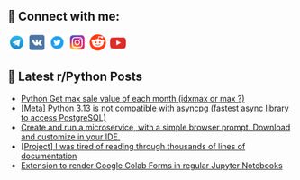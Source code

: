 ## 🔎 Connect with me:
[<img src="https://github.com/bullbesh/bullbesh/blob/main/images/Telegram.png" width="32" height="32" />](https://t.me/bullbesh)
[<img src="https://github.com/bullbesh/bullbesh/blob/main/images/VK.png" width="32" height="32" />](https://vk.com/bullbesh)
[<img src="https://github.com/bullbesh/bullbesh/blob/main/images/Twitter.png" width="32" height="32" />](https://twitter.com/bullbesh1)
[<img src="https://github.com/bullbesh/bullbesh/blob/main/images/Instagram.png" width="32" height="32" />](https://www.instagram.com/bullbesh)
[<img src="https://github.com/bullbesh/bullbesh/blob/main/images/Reddit.png" width="32" height="32" />](https://www.reddit.com/user/bullbesh)
[<img src="https://github.com/bullbesh/bullbesh/blob/main/images/YouTube.png" width="32" height="32" />](https://www.youtube.com/channel/UCtfjRs6uzgq5mfm8S06WTcg)

## 📕 Latest r/Python Posts
<!-- BLOG-POST-LIST:START -->
- [Python Get max sale value of each month &lpar;idxmax or max ?&rpar;](https://www.reddit.com/r/Python/comments/1g5rtw6/python_get_max_sale_value_of_each_month_idxmax_or/)
- [[Meta] Python 3.13 is not compatible with asyncpg &lpar;fastest async library to access PostgreSQL&rpar;](https://www.reddit.com/r/Python/comments/1g5qo5p/meta_python_313_is_not_compatible_with_asyncpg/)
- [Create and run a microservice, with a simple browser prompt. Download and customize in your IDE.](https://www.reddit.com/r/Python/comments/1g5pm3z/create_and_run_a_microservice_with_a_simple/)
- [[Project] I was tired of reading through thousands of lines of documentation](https://www.reddit.com/r/Python/comments/1g5nyng/project_i_was_tired_of_reading_through_thousands/)
- [Extension to render Google Colab Forms in regular Jupyter Notebooks](https://www.reddit.com/r/Python/comments/1g5mg6y/extension_to_render_google_colab_forms_in_regular/)
<!-- BLOG-POST-LIST:END -->
